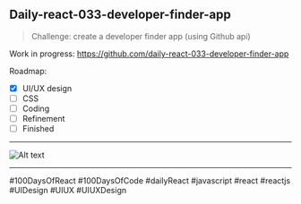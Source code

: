 ## Daily-react-033-developer-finder-app

> Challenge: create a developer finder app (using Github api)

Work in progress: https://github.com/daily-react-033-developer-finder-app


Roadmap:

- [x] UI/UX design
- [ ] CSS
- [ ] Coding
- [ ] Refinement
- [ ] Finished

---

![Alt text](/src/images/daily-react-033-developer-finder-app.png?raw=true "App UI")

---

#100DaysOfReact #100DaysOfCode #dailyReact #javascript #react #reactjs #UIDesign #UIUX #UIUXDesign
